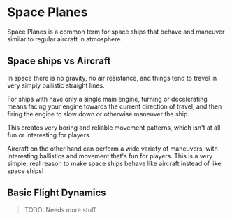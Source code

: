 # Space Planes

Space Planes is a common term for space ships that behave and maneuver similar to regular aircraft in atmosphere.

## Space ships vs Aircraft

In space there is no gravity, no air resistance, and things tend to travel in very simply ballistic straight lines.

For ships with have only a single main engine, turning or decelerating means facing your engine towards the current
direction of travel, and then firing the engine to slow down or otherwise maneuver the ship.

This creates very boring and reliable movement patterns, which isn't at all fun or interesting for players.

Aircraft on the other hand can perform a wide variety of maneuvers, with interesting ballistics and movement
that's fun for players.  This is a very simple, real reason to make space ships behave like aircraft instead of
like space ships!

## Basic Flight Dynamics

> TODO: Needs more stuff

